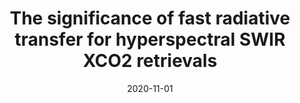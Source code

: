 ---
title: "The significance of fast radiative transfer for hyperspectral SWIR XCO2 retrievals"
collection: publications
permalink: /publication/2020-11-01-Somkuti
date: 2020-11-01
venue: 'Atmosphere'
paperurl: 'https://doi.org/doi:10.3390/atmos11111219'
citation: '<b>47</b> - Somkuti P., Bosch H. and Parker R.J., The significance of fast radiative transfer for hyperspectral SWIR XCO2 retrievals, Atmosphere, 11, 1219, (2020-11-01). <a href="https://doi.org/doi:10.3390/atmos11111219">doi:10.3390/atmos11111219</a> (cited 0 times)

'
---
